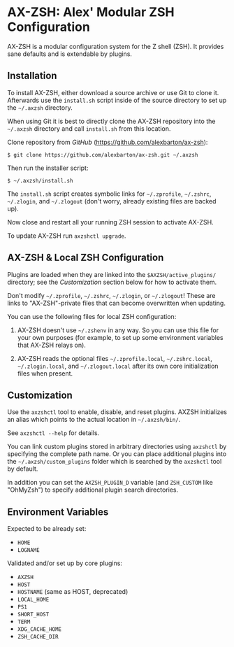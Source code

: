 AX-ZSH: Alex' Modular ZSH Configuration
=======================================

AX-ZSH is a modular configuration system for the Z shell (ZSH).
It provides sane defaults and is extendable by plugins.


Installation
------------

To install AX-ZSH, either download a source archive or use Git to clone it.
Afterwards use the `install.sh` script inside of the source directory to set
up the `~/.axzsh` directory.

When using Git it is best to directly clone the AX-ZSH repository into the
`~/.axzsh` directory and call `install.sh` from this location.

Clone repository from _GitHub_ (https://github.com/alexbarton/ax-zsh):

    $ git clone https://github.com/alexbarton/ax-zsh.git ~/.axzsh

Then run the installer script:

    $ ~/.axzsh/install.sh

The `install.sh` script creates symbolic links for `~/.zprofile`, `~/.zshrc`,
`~/.zlogin`, and `~/.zlogout` (don't worry, already existing files are backed
up).

Now close and restart all your running ZSH session to activate AX-ZSH.

To update AX-ZSH run `axzshctl upgrade`.


AX-ZSH & Local ZSH Configuration
--------------------------------

Plugins are loaded when they are linked into the `$AXZSH/active_plugins/`
directory; see the _Customization_ section below for how to activate them.

Don't modify `~/.zprofile`, `~/.zshrc`, `~/.zlogin`, or `~/.zlogout`! These
are links to "AX-ZSH"-private files that can become overwritten when updating.

You can use the following files for local ZSH configuration:

1. AX-ZSH doesn't use `~/.zshenv` in any way. So you can use this file for your
   own purposes (for example, to set up some environment variables that AX-ZSH
   relays on).

2. AX-ZSH reads the optional files `~/.zprofile.local`, `~/.zshrc.local`,
   `~/.zlogin.local`, and `~/.zlogout.local` after its own core initialization
   files when present.


Customization
-------------

Use the `axzshctl` tool to enable, disable, and reset plugins. AXZSH
initializes an alias which points to the actual location in `~/.axzsh/bin/`.

See `axzshctl --help` for details.

You can link custom plugins stored in arbitrary directories using `axzshctl`
by specifying the complete path name. Or you can place additional plugins into
the `~/.axzsh/custom_plugins` folder which is searched by the `axzshctl` tool
by default.

In addition you can set the `AXZSH_PLUGIN_D` variable (and `ZSH_CUSTOM` like
"OhMyZsh") to specify additional plugin search directories.


Environment Variables
---------------------

Expected to be already set:

* `HOME`
* `LOGNAME`

Validated and/or set up by core plugins:

* `AXZSH`
* `HOST`
* `HOSTNAME` (same as HOST, deprecated)
* `LOCAL_HOME`
* `PS1`
* `SHORT_HOST`
* `TERM`
* `XDG_CACHE_HOME`
* `ZSH_CACHE_DIR`

